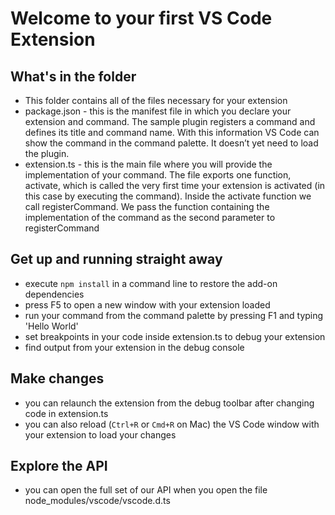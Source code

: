 # Welcome to your first VS Code Extension

## What's in the folder

-   This folder contains all of the files necessary for your extension
-   package.json - this is the manifest file in which you declare your extension
    and command. The sample plugin registers a command and defines its title and
    command name. With this information VS Code can show the command in the
    command palette. It doesn’t yet need to load the plugin.
-   extension.ts - this is the main file where you will provide the
    implementation of your command. The file exports one function, activate,
    which is called the very first time your extension is activated (in this
    case by executing the command). Inside the activate function we call
    registerCommand. We pass the function containing the implementation of the
    command as the second parameter to registerCommand

## Get up and running straight away

-   execute `npm install` in a command line to restore the add-on dependencies
-   press F5 to open a new window with your extension loaded
-   run your command from the command palette by pressing F1 and typing 'Hello
    World'
-   set breakpoints in your code inside extension.ts to debug your extension
-   find output from your extension in the debug console

## Make changes

-   you can relaunch the extension from the debug toolbar after changing code in
    extension.ts
-   you can also reload (`Ctrl+R` or `Cmd+R` on Mac) the VS Code window with
    your extension to load your changes

## Explore the API

-   you can open the full set of our API when you open the file
    node_modules/vscode/vscode.d.ts

